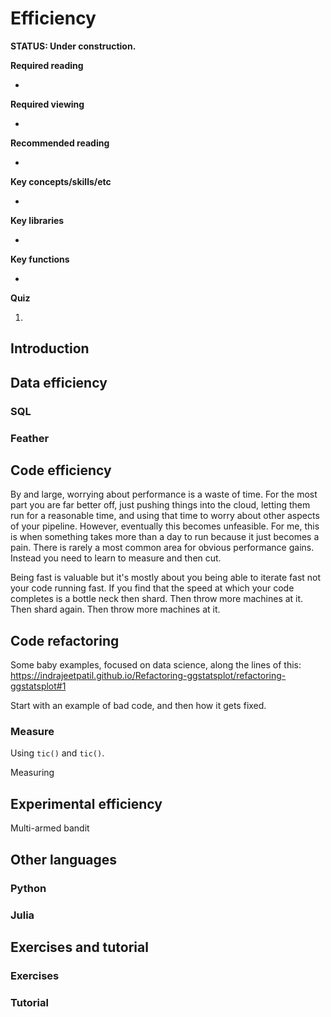 

# Efficiency

**STATUS: Under construction.**

**Required reading**

- 

**Required viewing**

- 


**Recommended reading**

- 

**Key concepts/skills/etc**

- 

**Key libraries**

- 

**Key functions**

- 


**Quiz**

1. 





## Introduction




## Data efficiency

### SQL



### Feather





## Code efficiency

By and large, worrying about performance is a waste of time. For the most part you are far better off, just pushing things into the cloud, letting them run for a reasonable time, and using that time to worry about other aspects of your pipeline. However, eventually this becomes unfeasible. For me, this is when something takes more than a day to run because it just becomes a pain. There is rarely a most common area for obvious performance gains. Instead you need to learn to measure and then cut.

Being fast is valuable but it's mostly about you being able to iterate fast not your code running fast. If you find that the speed at which your code completes is a bottle neck then shard. Then throw more machines at it. Then shard again. Then throw more machines at it.


## Code refactoring

Some baby examples, focused on data science, along the lines of this: https://indrajeetpatil.github.io/Refactoring-ggstatsplot/refactoring-ggstatsplot#1

Start with an example of bad code, and then how it gets fixed.



### Measure

Using `tic()` and `tic()`.

Measuring


## Experimental efficiency

Multi-armed bandit

## Other languages

### Python

### Julia



## Exercises and tutorial

### Exercises


### Tutorial



